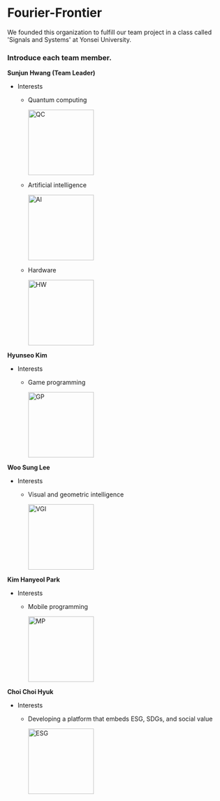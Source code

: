 # Fourier-Frontier
We founded this organization to fulfill our team project in a class called 'Signals and Systems' at Yonsei University.


### Introduce each team member.

**Sunjun Hwang (Team Leader)**
- Interests
    - Quantum computing
      
      <img src="https://cdn.mos.cms.futurecdn.net/CBcmkyZ8v4tAc8PSDcEgvM.jpg" alt="QC" width="150"/>
      
    - Artificial intelligence
      
      <img src="https://cdn.mos.cms.futurecdn.net/VFLt5vHV7aCoLrLGjP9Qwm.jpg" alt="AI" width="150"/>
      
    - Hardware
      
      <img src="https://computercare.net/wp-content/uploads/2019/08/Blog-Post-Header.png" alt="HW" width="150"/>


**Hyunseo Kim**
- Interests
    - Game programming

      <img src="https://beamable.com/wp-content/uploads/2022/02/Sep-7.png" alt="GP" width="150"/>
      

**Woo Sung Lee**
- Interests
    - Visual and geometric intelligence

      <img src="https://img.pikbest.com/ai/illus_our/20230428/3abba5b4a7c8f58a6a93dfbce5794649.jpg!w700wp" alt="VGI" width="150"/>
      

**Kim Hanyeol Park**
- Interests
    - Mobile programming

      <img src="https://fiverr-res.cloudinary.com/images/t_main1,q_auto,f_auto,q_auto,f_auto/gigs/146077217/original/ec6abb0608c329153692d2940a95162ec5e85616/be-ios-android-app-developer-for-mobile-app-with-server-backend.png" alt="MP" width="150"/>


**Choi Choi Hyuk**
- Interests
    - Developing a platform that embeds ESG, SDGs, and social value
    
      <img src="https://forbesasiacustom.com/wp-content/uploads/2023/05/AdobeStock_512358628_ESG-scaled-e1684460712704.jpeg" alt="ESG" width="150"/>

